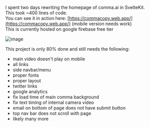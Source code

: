 I spent two days rewriting the homepage of comma.ai in SvelteKit.  
This took ~400 lines of code.  
You can see it in action here: [https://commacopy.web.app/](https://commacopy.web.app/) (mobile version needs work)  
This is currently hosted on google firebase free tier



![image](https://i.imgur.com/V1SryNH.jpg)

This project is only 80% done and still needs the following:  
* main video doesn't play on mobile
* all links
* side navbar/menu
* proper fonts
* proper layout
* twitter links
* google analytics
* fix load time of main comma background
* fix text timing of internal camera video
* email on bottom of page does not have submit button
* top nav bar does not scroll with page
* likely many more
